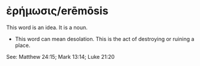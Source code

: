 # ἐρήμωσις/erēmōsis
This word is an idea. It is a noun.

* This word can mean desolation. This is the act of destroying or ruining a place.

See: Matthew 24:15; Mark 13:14; Luke 21:20
